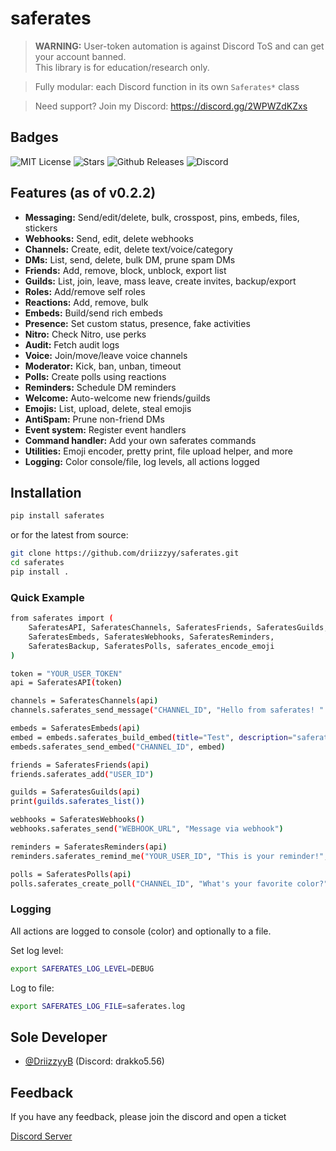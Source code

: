 # saferates

> **WARNING:** User-token automation is against Discord ToS and can get your account banned.  
> This library is for education/research only.

> Fully modular: each Discord function in its own `Saferates*` class

> Need support? Join my Discord: https://discord.gg/2WPWZdKZxs


## Badges

![MIT License](https://img.shields.io/badge/License-MIT-green.svg)
![Stars](https://img.shields.io/github/stars/driizzyy/saferates)
![Github Releases](https://img.shields.io/github/v/release/driizzyy/saferates)
![Discord](https://img.shields.io/discord/1385975508944027741)

## Features (as of v0.2.2)

- **Messaging:** Send/edit/delete, bulk, crosspost, pins, embeds, files, stickers
- **Webhooks:** Send, edit, delete webhooks
- **Channels:** Create, edit, delete text/voice/category
- **DMs:** List, send, delete, bulk DM, prune spam DMs
- **Friends:** Add, remove, block, unblock, export list
- **Guilds:** List, join, leave, mass leave, create invites, backup/export
- **Roles:** Add/remove self roles
- **Reactions:** Add, remove, bulk
- **Embeds:** Build/send rich embeds
- **Presence:** Set custom status, presence, fake activities
- **Nitro:** Check Nitro, use perks
- **Audit:** Fetch audit logs
- **Voice:** Join/move/leave voice channels
- **Moderator:** Kick, ban, unban, timeout
- **Polls:** Create polls using reactions
- **Reminders:** Schedule DM reminders
- **Welcome:** Auto-welcome new friends/guilds
- **Emojis:** List, upload, delete, steal emojis
- **AntiSpam:** Prune non-friend DMs
- **Event system:** Register event handlers
- **Command handler:** Add your own saferates commands
- **Utilities:** Emoji encoder, pretty print, file upload helper, and more
- **Logging:** Color console/file, log levels, all actions logged


## Installation

```bash
pip install saferates
```
or for the latest from source:

```bash
git clone https://github.com/driizzyy/saferates.git
cd saferates
pip install .
```
    
### Quick Example

```bash
from saferates import (
    SaferatesAPI, SaferatesChannels, SaferatesFriends, SaferatesGuilds,
    SaferatesEmbeds, SaferatesWebhooks, SaferatesReminders,
    SaferatesBackup, SaferatesPolls, saferates_encode_emoji
)

token = "YOUR_USER_TOKEN"
api = SaferatesAPI(token)

channels = SaferatesChannels(api)
channels.saferates_send_message("CHANNEL_ID", "Hello from saferates! " + saferates_encode_emoji("😄"))

embeds = SaferatesEmbeds(api)
embed = embeds.saferates_build_embed(title="Test", description="saferates embed", color=0x5865F2)
embeds.saferates_send_embed("CHANNEL_ID", embed)

friends = SaferatesFriends(api)
friends.saferates_add("USER_ID")

guilds = SaferatesGuilds(api)
print(guilds.saferates_list())

webhooks = SaferatesWebhooks()
webhooks.saferates_send("WEBHOOK_URL", "Message via webhook")

reminders = SaferatesReminders(api)
reminders.saferates_remind_me("YOUR_USER_ID", "This is your reminder!", delay_seconds=60)

polls = SaferatesPolls(api)
polls.saferates_create_poll("CHANNEL_ID", "What's your favorite color?", ["🔴", "🟢", "🔵"])
```


### Logging

All actions are logged to console (color) and optionally to a file.

Set log level:

```bash
export SAFERATES_LOG_LEVEL=DEBUG
```
Log to file:

```bash
export SAFERATES_LOG_FILE=saferates.log
```


## Sole Developer

- [@DriizzyyB](https://www.github.com/driizzyy) (Discord: drakko5.56)


## Feedback

If you have any feedback, please join the discord and open a ticket


[Discord Server](https://discord.gg/2WPWZdKZxs)
